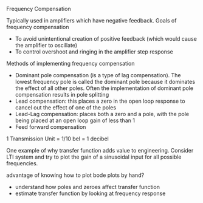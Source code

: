 Frequency Compensation

Typically used in amplifiers which have negative feedback. Goals of frequency compensation
- To avoid unintentional creation of positive feedback (which would cause the amplifier to oscillate)
- To control overshoot and ringing in the amplifier step response

Methods of implementing frequency compensation
- Dominant pole compensation (is a type of lag compensation). The lowest frequency pole is called the dominant pole because it dominates the effect of all other poles. Often the implementation of dominant pole compensation results in pole splitting
- Lead compensation: this places a zero in the open loop response to cancel out the effect of one of the poles
- Lead-Lag compensation: places both a zero and a pole, with the pole being placed at an open loop gain of less than 1
- Feed forward compensation

1 Transmission Unit = 1/10 bel =  1 decibel

One example of why transfer function adds value to engineering.
Consider LTI system and try to plot the gain of a sinusoidal input for all possible frequencies.

advantage of knowing how to plot bode plots by hand?
- understand how poles and zeroes affect transfer function
- estimate transfer function by looking at frequency response
